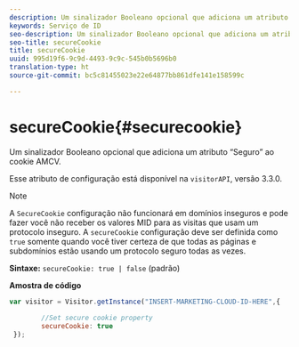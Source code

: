 ```yaml
---
description: Um sinalizador Booleano opcional que adiciona um atributo “Seguro” ao cookie AMCV.
keywords: Serviço de ID
seo-description: Um sinalizador Booleano opcional que adiciona um atributo “Seguro” ao cookie AMCV.
seo-title: secureCookie
title: secureCookie
uuid: 995d19f6-9c9d-4493-9c9c-545b0b5696b0
translation-type: ht
source-git-commit: bc5c81455023e22e64877bb861dfe141e158599c

---
```



# secureCookie{#securecookie}

Um sinalizador Booleano opcional que adiciona um atributo “Seguro” ao cookie AMCV.

Esse atributo de configuração está disponível na `visitorAPI`, versão 3.3.0.

>[!NOTE]
>
>A `SecureCookie` configuração não funcionará em domínios inseguros e pode fazer você não receber os valores MID para as visitas que usam um protocolo inseguro. A `secureCookie` configuração deve ser definida como `true` somente quando você tiver certeza de que todas as páginas e subdomínios estão usando um protocolo seguro todas as vezes.

**Sintaxe:** `secureCookie: true | false` (padrão)

**Amostra de código**

```js
var visitor = Visitor.getInstance("INSERT-MARKETING-CLOUD-ID-HERE",{ 
 
        //Set secure cookie property 
        secureCookie: true 
 });
```

